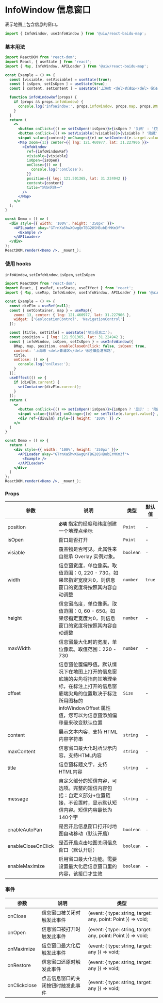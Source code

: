 InfoWindow 信息窗口
===

表示地图上包含信息的窗口。

```jsx
import { InfoWindow, useInfoWindow } from '@uiw/react-baidu-map';
```

### 基本用法

<!--DemoStart,bgWhite,codePen,codePen,codeSandbox-->
```jsx
import ReactDOM from 'react-dom';
import React, { useState } from 'react';
import { Map, InfoWindow, APILoader } from '@uiw/react-baidu-map';

const Example = () => {
  const [visiable, setVisiable] = useState(true);
  const [ isOpen, setIsOpen ] = useState(true);
  const [ content, setContent ] = useState('上海市 <del>青浦区</del> 徐泾镇盈港东路');

  function infoWindowRef(props) {
    if (props && props.infoWindow) {
      console.log('infoWindow:', props.infoWindow, props.map, props.BMap);
    }
  }
  return (
    <>
      <button onClick={() => setIsOpen(!isOpen)}>{isOpen ? '关闭' : '打开'} isOpen={String(isOpen)}</button>
      <button onClick={() => setVisiable(!visiable)}>{visiable ? '隐藏' : '显示'}visiable={String(visiable)}</button>
      <input value={content} onChange={(e) => setContent(e.target.value)} />
      <Map zoom={13} center={{ lng: 121.460977, lat: 31.227906 }}>
        <InfoWindow
          ref={infoWindowRef}
          visiable={visiable}
          isOpen={isOpen}
          onClose={() => {
            console.log(':onClose');
          }}
          position={{ lng: 121.501365, lat: 31.224942 }}
          content={content}
          title="地址信息一"
        />
      </Map>
    </>
  );
}

const Demo = () => (
  <div style={{ width: '100%', height: '350px' }}>
    <APILoader akay="GTrnXa5hwXGwgQnTBG28SHBubErMKm3f">
      <Example />
    </APILoader>
  </div>
);
ReactDOM.render(<Demo />, _mount_);
```
<!--End-->

### 使用 hooks

`infoWindow`, `setInfoWindow`, `isOpen`, `setIsOpen`

<!--DemoStart,bgWhite,codePen--> 
```jsx
import ReactDOM from 'react-dom';
import React, { useRef, useState, useEffect } from 'react';
import { Map, useMap, InfoWindow, useInfoWindow, APILoader } from '@uiw/react-baidu-map';

const Example = () => {
  const divElm = useRef(null);
  const { setContainer, map } = useMap({
    zoom: 13, center: { lng: 121.460977, lat: 31.227906 },
    widget: ['GeolocationControl', 'NavigationControl']
  });

  const [title, setTitle] = useState('地址信息二');
  const position = { lng: 121.501365, lat: 31.224942 };
  const { infoWindow, isOpen, setIsOpen } = useInfoWindow({
    BMap, map, position, enableCloseOnClick: false, isOpen: true,
    content: '上海市 <del>青浦区</del> 徐泾镇盈港东路',
    title,
    onClose: () => {
      console.log('onClose:');
    }
  });
  useEffect(() => {
    if (divElm.current) {
      setContainer(divElm.current);
    }
  });
  return (
    <>
      <button onClick={() => setIsOpen(!isOpen)}>{isOpen ? '显示' : '隐藏'}</button>
      <input value={title} onChange={(e) => setTitle(e.target.value)} />
      <div ref={divElm} style={{ height: '100%' }} />
    </>
  )
}

const Demo = () => {
  return (
    <div style={{ width: '100%', height: '350px' }}>
      <APILoader akay="GTrnXa5hwXGwgQnTBG28SHBubErMKm3f">
        <Example />
      </APILoader>
    </div>
  )
};
ReactDOM.render(<Demo />, _mount_);
```
<!--End-->

### Props

| 参数 | 说明 | 类型 | 默认值 |
| ----- | ----- | ----- | ----- |
| position | **`必填`** 指定的经度和纬度创建一个地理点坐标 | `Point` | - |
| isOpen | 窗口是否打开 | `Point` | - |
| visiable | 覆盖物是否可见。此属性来自继承 Overlay 实例对象。 | `boolean` | - |
| width | 信息窗宽度，单位像素。取值范围：0, 220 - 730。如果您指定宽度为0，则信息窗口的宽度将按照其内容自动调整 | `number` | `true` |
| height | 信息窗高度，单位像素。取值范围：0, 60 - 650。如果您指定宽度为0，则信息窗口的宽度将按照其内容自动调整 | `number` | - |
| maxWidth | 信息窗最大化时的宽度，单位像素。取值范围：220 - 730 | `number` | - |
| offset | 信息窗位置偏移值。默认情况下在地图上打开的信息窗底端的尖角将指向其地理坐标，在标注上打开的信息窗底端尖角的位置取决于标注所用图标的 infoWindowOffset 属性值，您可以为信息窗添加偏移量来改变默认位置 | `Size` | - |
| content | 展示文本内容，支持 HTML 内容字符串 | `string` | - |
| maxContent | 信息窗口最大化时所显示内容，支持HTML内容 | `string` | - |
| title | 信息窗标题文字，支持HTML内容 | `string` | - |
| message | 自定义部分的短信内容，可选项。完整的短信内容包括：自定义部分+位置链接，不设置时，显示默认短信内容。短信内容最长为140个字 | `string` | - |
| enableAutoPan | 是否开启信息窗口打开时地图自动移动（默认开启） | `boolean` | - |
| enableCloseOnClick | 是否开启点击地图关闭信息窗口（默认开启） | `boolean` | - |
| enableMaximize | 启用窗口最大化功能。需要设置最大化后信息窗口里的内容，该接口才生效 | `boolean` | - |

### 事件

| 参数 | 说明 | 类型 |
| ----- | ----- | ----- |
| onClose | 信息窗口被关闭时触发此事件 | (event: { type: string, target: any, point: Point }) => void; |
| onOpen | 信息窗口被打开时触发此事件 | (event: { type: string, target: any, point: Point }) => void; |
| onMaximize | 信息窗口最大化后触发此事件 | (event: { type: string, target: any }) => void; |
| onRestore | 信息窗口还原时触发此事件 | (event: { type: string, target: any }) => void; |
| onClickclose | 点击信息窗口的关闭按钮时触发此事件 | (event: { type: string, target: any }) => void; |
